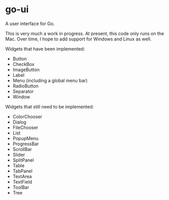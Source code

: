 # go-ui
A user interface for Go.

This is very much a work in progress. At present, this code only runs on the Mac. Over time, I
hope to add support for Windows and Linux as well.

Widgets that have been implemented:

- Button
- CheckBox
- ImageButton
- Label
- Menu (including a global menu bar)
- RadioButton
- Separator
- Window

Widgets that still need to be implemented:

- ColorChooser
- Dialog
- FileChooser
- List
- PopupMenu
- ProgressBar
- ScrollBar
- Slider
- SplitPanel
- Table
- TabPanel
- TextArea
- TextField
- ToolBar
- Tree
